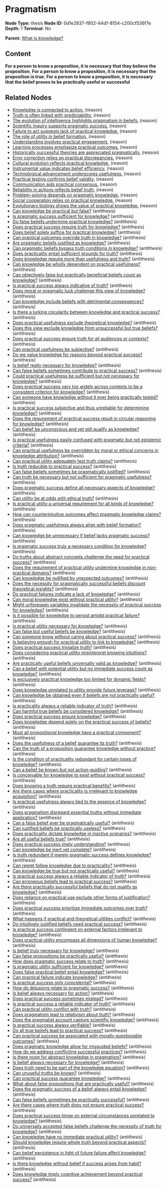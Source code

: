 # Pragmatism

**Node Type:** thesis
**Node ID:** 0d1e2837-f902-44d1-8154-c200cf536f7e
**Depth:** 1
**Terminal:** No

**Parent:** [What is knowledge?](what-is-knowledge.md)

## Content

**For a person to know a proposition, it is necessary that they believe the proposition**, **For a person to know a proposition, it is necessary that the proposition is true**, **For a person to know a proposition, it is necessary that the belief proves to be practically useful or successful**

## Related Nodes

- [Knowledge is connected to action.](knowledge-is-connected-to-action.md) (reason)
- [Truth is often linked with predictability.](truth-is-often-linked-with-predictability.md) (reason)
- [The evolution of intelligence highlights pragmatism in beliefs.](the-evolution-of-intelligence-highlights-pragmatism-in-beliefs.md) (reason)
- [Scientific inquiry supports pragmatic success.](scientific-inquiry-supports-pragmatic-success.md) (reason)
- [Failure to act suggests lack of practical knowledge.](failure-to-act-suggests-lack-of-practical-knowledge.md) (reason)
- [The role of utility in belief formation.](the-role-of-utility-in-belief-formation.md) (reason)
- [Understanding involves practical engagement.](understanding-involves-practical-engagement.md) (reason)
- [Learning processes emphasize practical outcomes.](learning-processes-emphasize-practical-outcomes.md) (reason)
- [Historically successful theories are appreciated pragmatically.](historically-successful-theories-are-appreciated-pragmatically.md) (reason)
- [Error correction relies on practical discrepancies.](error-correction-relies-on-practical-discrepancies.md) (reason)
- [Cultural evolution reflects practical knowledge.](cultural-evolution-reflects-practical-knowledge.md) (reason)
- [Instrumental value indicates belief efficiency.](instrumental-value-indicates-belief-efficiency.md) (reason)
- [Technological advancement underscores usefulness.](technological-advancement-underscores-usefulness.md) (reason)
- [Practical testing confirms belief validity.](practical-testing-confirms-belief-validity.md) (reason)
- [Communication aids practical consensus.](communication-aids-practical-consensus.md) (reason)
- [Reliability in actions reflects belief truth.](reliability-in-actions-reflects-belief-truth.md) (reason)
- [Problem-solving depends on pragmatic knowledge.](problem-solving-depends-on-pragmatic-knowledge.md) (reason)
- [Social cooperation relies on practical knowledge.](social-cooperation-relies-on-practical-knowledge.md) (reason)
- [Evolutionary biology shows the value of practical knowledge.](evolutionary-biology-shows-the-value-of-practical-knowledge.md) (reason)
- [Can knowledge be practical but false?](can-knowledge-be-practical-but-false.md) (antithesis)
- [Is pragmatic success sufficient for knowledge?](is-pragmatic-success-sufficient-for-knowledge.md) (antithesis)
- [Do false beliefs undermine practical knowledge?](do-false-beliefs-undermine-practical-knowledge.md) (antithesis)
- [Does practical success require truth for knowledge?](does-practical-success-require-truth-for-knowledge.md) (antithesis)
- [Does belief solely suffice for practical knowledge?](does-belief-solely-suffice-for-practical-knowledge.md) (antithesis)
- [Can practical outcomes override truth in knowledge?](can-practical-outcomes-override-truth-in-knowledge.md) (antithesis)
- [Are pragmatic beliefs justified as knowledge?](are-pragmatic-beliefs-justified-as-knowledge.md) (antithesis)
- [Can pragmatic beliefs bypass truth conditions in knowledge?](can-pragmatic-beliefs-bypass-truth-conditions-in-knowledge.md) (antithesis)
- [Does practicality entail sufficient grounds for truth?](does-practicality-entail-sufficient-grounds-for-truth.md) (antithesis)
- [Does knowledge require more than usefulness and truth?](does-knowledge-require-more-than-usefulness-and-truth.md) (antithesis)
- [Can knowledge be wholly dependent on practical usefulness?](can-knowledge-be-wholly-dependent-on-practical-usefulness.md) (antithesis)
- [Can objectively false but practically beneficial beliefs count as knowledge?](can-objectively-false-but-practically-beneficial-beliefs-count-as-knowledge.md) (antithesis)
- [Is practical success always indicative of truth?](is-practical-success-always-indicative-of-truth.md) (antithesis)
- [Does moral or pragmatic luck challenge this view of knowledge?](does-moral-or-pragmatic-luck-challenge-this-view-of-knowledge.md) (antithesis)
- [Can knowledge include beliefs with detrimental consequences?](can-knowledge-include-beliefs-with-detrimental-consequences.md) (antithesis)
- [Is there a lurking circularity between knowledge and practical success?](is-there-a-lurking-circularity-between-knowledge-and-practical-success.md) (antithesis)
- [Does practical usefulness exclude theoretical knowledge?](does-practical-usefulness-exclude-theoretical-knowledge.md) (antithesis)
- [Does this view exclude knowledge from unsuccessful but true beliefs?](does-this-view-exclude-knowledge-from-unsuccessful-but-true-beliefs.md) (antithesis)
- [Does practical success ensure truth for all audiences or contexts?](does-practical-success-ensure-truth-for-all-audiences-or-contexts.md) (antithesis)
- [Can practical usefulness be subjective?](can-practical-usefulness-be-subjective.md) (antithesis)
- [Do we value knowledge for reasons beyond practical success?](do-we-value-knowledge-for-reasons-beyond-practical-success.md) (antithesis)
- [Is belief really necessary for knowledge?](is-belief-really-necessary-for-knowledge.md) (antithesis)
- [Can false beliefs sometimes contribute to practical success?](can-false-beliefs-sometimes-contribute-to-practical-success.md) (antithesis)
- [Could practical usefulness be sufficient but not necessary for knowledge?](could-practical-usefulness-be-sufficient-but-not-necessary-for-knowledge.md) (antithesis)
- [Does practical success vary too widely across contexts to be a consistent criterion for knowledge?](does-practical-success-vary-too-widely-across-contexts-to-be-a-consistent-criterion-for-knowledge.md) (antithesis)
- [Can someone have knowledge without it ever being practically tested?](can-someone-have-knowledge-without-it-ever-being-practically-tested.md) (antithesis)
- [Is practical success subjective and thus unreliable for determining knowledge?](is-practical-success-subjective-and-thus-unreliable-for-determining-knowledge.md) (antithesis)
- [Does the requirement of practical success result in circular reasoning for knowledge?](does-the-requirement-of-practical-success-result-in-circular-reasoning-for-knowledge.md) (antithesis)
- [Can belief be unconscious and yet still qualify as knowledge?](can-belief-be-unconscious-and-yet-still-qualify-as-knowledge.md) (antithesis)
- [Is practical usefulness easily confused with pragmatic but not epistemic criteria?](is-practical-usefulness-easily-confused-with-pragmatic-but-not-epistemic-criteria.md) (antithesis)
- [Can practical usefulness be overridden by moral or ethical concerns in knowledge attribution?](can-practical-usefulness-be-overridden-by-moral-or-ethical-concerns-in-knowledge-attribution.md) (antithesis)
- [Can practical utility adequately test truth claims?](can-practical-utility-adequately-test-truth-claims.md) (antithesis)
- [Is truth reducible to practical success?](is-truth-reducible-to-practical-success.md) (antithesis)
- [Can false beliefs sometimes be pragmatically justified?](can-false-beliefs-sometimes-be-pragmatically-justified.md) (antithesis)
- [Can truth be necessary but not sufficient for pragmatic usefulness?](can-truth-be-necessary-but-not-sufficient-for-pragmatic-usefulness.md) (antithesis)
- [Does pragmatic success define all necessary aspects of knowledge?](does-pragmatic-success-define-all-necessary-aspects-of-knowledge.md) (antithesis)
- [Can utility be at odds with ethical truth?](can-utility-be-at-odds-with-ethical-truth.md) (antithesis)
- [Is practical utility a universal requirement for all kinds of knowledge?](is-practical-utility-a-universal-requirement-for-all-kinds-of-knowledge.md) (antithesis)
- [How can counterintuitive outcomes affect pragmatic knowledge claims?](how-can-counterintuitive-outcomes-affect-pragmatic-knowledge-claims.md) (antithesis)
- [Does pragmatic usefulness always align with belief formation?](does-pragmatic-usefulness-always-align-with-belief-formation.md) (antithesis)
- [Can knowledge be unnecessary if belief lacks pragmatic success?](can-knowledge-be-unnecessary-if-belief-lacks-pragmatic-success.md) (antithesis)
- [Is pragmatic success truly a necessary condition for knowledge?](is-pragmatic-success-truly-a-necessary-condition-for-knowledge.md) (antithesis)
- [Do truths about abstract concepts challenge the need for practical success?](do-truths-about-abstract-concepts-challenge-the-need-for-practical-success.md) (antithesis)
- [Does the requirement of practical utility undermine knowledge in non-practical domains?](does-the-requirement-of-practical-utility-undermine-knowledge-in-non-practical-domains.md) (antithesis)
- [Can knowledge be nullified by unexpected outcomes?](can-knowledge-be-nullified-by-unexpected-outcomes.md) (antithesis)
- [Does the necessity for pragmatically successful beliefs discount theoretical insights?](does-the-necessity-for-pragmatically-successful-beliefs-discount-theoretical-insights.md) (antithesis)
- [Do practical failures indicate a lack of knowledge?](do-practical-failures-indicate-a-lack-of-knowledge.md) (antithesis)
- [Can moral knowledge exist without practical utility?](can-moral-knowledge-exist-without-practical-utility.md) (antithesis)
- [Might unforeseen variables invalidate the necessity of practical success for knowledge?](might-unforeseen-variables-invalidate-the-necessity-of-practical-success-for-knowledge.md) (antithesis)
- [Is it possible for knowledge to persist amidst practical failure?](is-it-possible-for-knowledge-to-persist-amidst-practical-failure.md) (antithesis)
- [Is practical utility necessary for knowledge?](is-practical-utility-necessary-for-knowledge.md) (antithesis)
- [Can false but useful beliefs be knowledge?](can-false-but-useful-beliefs-be-knowledge.md) (antithesis)
- [Can someone know without caring about practical success?](can-someone-know-without-caring-about-practical-success.md) (antithesis)
- [Is believing enough for practical utility to link to knowledge?](is-believing-enough-for-practical-utility-to-link-to-knowledge.md) (antithesis)
- [Does practical success trivialize truth?](does-practical-success-trivialize-truth.md) (antithesis)
- [Does considering practical utility misinterpret knowing intuitions?](does-considering-practical-utility-misinterpret-knowing-intuitions.md) (antithesis)
- [Are practically useful beliefs universally valid as knowledge?](are-practically-useful-beliefs-universally-valid-as-knowledge.md) (antithesis)
- [Can a belief with potential utility but no immediate success count as knowledge?](can-a-belief-with-potential-utility-but-no-immediate-success-count-as-knowledge.md) (antithesis)
- [Is exclusively practical knowledge too limited for dynamic fields?](is-exclusively-practical-knowledge-too-limited-for-dynamic-fields.md) (antithesis)
- [Does knowledge unrelated to utility provide future leverage?](does-knowledge-unrelated-to-utility-provide-future-leverage.md) (antithesis)
- [Can knowledge be obtained even if beliefs are not practically useful?](can-knowledge-be-obtained-even-if-beliefs-are-not-practically-useful.md) (antithesis)
- [Is practicality always a reliable indicator of truth?](is-practicality-always-a-reliable-indicator-of-truth.md) (antithesis)
- [Can harmful true beliefs be considered knowledge?](can-harmful-true-beliefs-be-considered-knowledge.md) (antithesis)
- [Does practical success ensure knowledge?](does-practical-success-ensure-knowledge.md) (antithesis)
- [Does knowledge depend solely on the practical success of beliefs?](does-knowledge-depend-solely-on-the-practical-success-of-beliefs.md) (antithesis)
- [Must all propositional knowledge have a practical component?](must-all-propositional-knowledge-have-a-practical-component.md) (antithesis)
- [Does the usefulness of a belief guarantee its truth?](does-the-usefulness-of-a-belief-guarantee-its-truth.md) (antithesis)
- [Can the truth of a proposition guarantee knowledge without practice?](can-the-truth-of-a-proposition-guarantee-knowledge-without-practice.md) (antithesis)
- [Is the condition of practicality redundant for certain types of knowledge?](is-the-condition-of-practicality-redundant-for-certain-types-of-knowledge.md) (antithesis)
- [Can a belief be known but not action-guiding?](can-a-belief-be-known-but-not-action-guiding.md) (antithesis)
- [Is conceivable for knowledge to exist without practical success?](is-conceivable-for-knowledge-to-exist-without-practical-success.md) (antithesis)
- [Does knowing a truth require practical benefits?](does-knowing-a-truth-require-practical-benefits.md) (antithesis)
- [Are there cases where practicality is irrelevant to knowledge acquisition?](are-there-cases-where-practicality-is-irrelevant-to-knowledge-acquisition.md) (antithesis)
- [Is practical usefulness always tied to the essence of knowledge?](is-practical-usefulness-always-tied-to-the-essence-of-knowledge.md) (antithesis)
- [Does pragmatism disregard essential truths without immediate application?](does-pragmatism-disregard-essential-truths-without-immediate-application.md) (antithesis)
- [Can a false belief ever be pragmatically useful?](can-a-false-belief-ever-be-pragmatically-useful.md) (antithesis)
- [Can justified beliefs be practically useless?](can-justified-beliefs-be-practically-useless.md) (antithesis)
- [Does practicality dictate knowledge in inactive scenarios?](does-practicality-dictate-knowledge-in-inactive-scenarios.md) (antithesis)
- [Are all useful beliefs true?](are-all-useful-beliefs-true.md) (antithesis)
- [Does practical success imply understanding?](does-practical-success-imply-understanding.md) (antithesis)
- [Can knowledge be inert yet complete?](can-knowledge-be-inert-yet-complete.md) (antithesis)
- [Is truth redundant if merely pragmatic success defines knowledge?](is-truth-redundant-if-merely-pragmatic-success-defines-knowledge.md) (antithesis)
- [Can regret follow knowledge due to practicality?](can-regret-follow-knowledge-due-to-practicality.md) (antithesis)
- [Can knowledge be true but not practically useful?](can-knowledge-be-true-but-not-practically-useful.md) (antithesis)
- [Is practical success always a reliable indicator of truth?](is-practical-success-always-a-reliable-indicator-of-truth.md) (antithesis)
- [Can erroneous beliefs lead to practical success?](can-erroneous-beliefs-lead-to-practical-success.md) (antithesis)
- [Are there practically successful beliefs that do not qualify as knowledge?](are-there-practically-successful-beliefs-that-do-not-qualify-as-knowledge.md) (antithesis)
- [Does reliance on practical use exclude other forms of justification?](does-reliance-on-practical-use-exclude-other-forms-of-justification.md) (antithesis)
- [Does practical success prioritize immediate outcomes over truth?](does-practical-success-prioritize-immediate-outcomes-over-truth.md) (antithesis)
- [What happens if practical and theoretical utilities conflict?](what-happens-if-practical-and-theoretical-utilities-conflict.md) (antithesis)
- [Do intuitively justified beliefs need practical success?](do-intuitively-justified-beliefs-need-practical-success.md) (antithesis)
- [Is practical success contingent on external factors irrelevant to knowledge?](is-practical-success-contingent-on-external-factors-irrelevant-to-knowledge.md) (antithesis)
- [Does practical utility encompass all dimensions of human knowledge?](does-practical-utility-encompass-all-dimensions-of-human-knowledge.md) (antithesis)
- [Is belief truly necessary for knowledge?](is-belief-truly-necessary-for-knowledge.md) (antithesis)
- [Can false propositions be practically useful?](can-false-propositions-be-practically-useful.md) (antithesis)
- [How does pragmatic success relate to truth?](how-does-pragmatic-success-relate-to-truth.md) (antithesis)
- [Is pragmatic utility sufficient for knowledge?](is-pragmatic-utility-sufficient-for-knowledge.md) (antithesis)
- [Does false practical belief entail knowledge?](does-false-practical-belief-entail-knowledge.md) (antithesis)
- [Can practical failure indicate knowledge?](can-practical-failure-indicate-knowledge.md) (antithesis)
- [Is practical success only coincidental?](is-practical-success-only-coincidental.md) (antithesis)
- [How do delusions relate to pragmatic success?](how-do-delusions-relate-to-pragmatic-success.md) (antithesis)
- [Is belief always necessary for action?](is-belief-always-necessary-for-action.md) (antithesis)
- [Does practical success sometimes mislead?](does-practical-success-sometimes-mislead.md) (antithesis)
- [Is practical success a reliable indicator of truth?](is-practical-success-a-reliable-indicator-of-truth.md) (antithesis)
- [Can practical utility conflict with truth?](can-practical-utility-conflict-with-truth.md) (antithesis)
- [Does pragmatism lead to relativism about truth?](does-pragmatism-lead-to-relativism-about-truth.md) (antithesis)
- [Does the pragmatist account capture scientific knowledge?](does-the-pragmatist-account-capture-scientific-knowledge.md) (antithesis)
- [Is practical success always verifiable?](is-practical-success-always-verifiable.md) (antithesis)
- [Do all true beliefs lead to practical success?](do-all-true-beliefs-lead-to-practical-success.md) (antithesis)
- [Can practical success be associated with morally questionable outcomes?](can-practical-success-be-associated-with-morally-questionable-outcomes.md) (antithesis)
- [Does pragmatic knowledge allow for misguided beliefs?](does-pragmatic-knowledge-allow-for-misguided-beliefs.md) (antithesis)
- [How do we address conflicting successful practices?](how-do-we-address-conflicting-successful-practices.md) (antithesis)
- [Is there room for abstract knowledge in pragmatism?](is-there-room-for-abstract-knowledge-in-pragmatism.md) (antithesis)
- [Is belief always necessary for knowledge?](is-belief-always-necessary-for-knowledge.md) (antithesis)
- [Does truth need to be part of the knowledge equation?](does-truth-need-to-be-part-of-the-knowledge-equation.md) (antithesis)
- [Can unuseful truths be known?](can-unuseful-truths-be-known.md) (antithesis)
- [Can practical success guarantee knowledge?](can-practical-success-guarantee-knowledge.md) (antithesis)
- [What about false propositions that are practically useful?](what-about-false-propositions-that-are-practically-useful.md) (antithesis)
- [Does the pragmatic success of a belief always entail knowledge?](does-the-pragmatic-success-of-a-belief-always-entail-knowledge.md) (antithesis)
- [Can false beliefs sometimes be practically successful?](can-false-beliefs-sometimes-be-practically-successful.md) (antithesis)
- [Are there cases where truth does not ensure practical success?](are-there-cases-where-truth-does-not-ensure-practical-success.md) (antithesis)
- [Does practical success hinge on external circumstances unrelated to knowledge?](does-practical-success-hinge-on-external-circumstances-unrelated-to-knowledge.md) (antithesis)
- [Do universally accepted false beliefs challenge the necessity of truth for knowledge?](do-universally-accepted-false-beliefs-challenge-the-necessity-of-truth-for-knowledge.md) (antithesis)
- [Can knowledge have no immediate practical utility?](can-knowledge-have-no-immediate-practical-utility.md) (antithesis)
- [Should knowledge require whole truth beyond practical aspects?](should-knowledge-require-whole-truth-beyond-practical-aspects.md) (antithesis)
- [Can belief persistence in light of future failure affect knowledge?](can-belief-persistence-in-light-of-future-failure-affect-knowledge.md) (antithesis)
- [Is there knowledge without belief if success arises from habit?](is-there-knowledge-without-belief-if-success-arises-from-habit.md) (antithesis)
- [Does knowledge imply cognitive achievement beyond practical success?](does-knowledge-imply-cognitive-achievement-beyond-practical-success.md) (antithesis)
